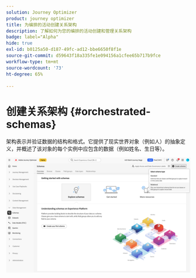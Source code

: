 ```yaml
---
solution: Journey Optimizer
product: journey optimizer
title: 为编排的活动创建关系架构
description: 了解如何为您的编排的活动创建和管理关系架构
badge: label="Alpha"
hide: true
exl-id: b0125a50-d187-49fc-ad12-bbe6650f8f1e
source-git-commit: d59643f18a335fe1e094156a1cfee65b717b9fce
workflow-type: tm+mt
source-wordcount: '73'
ht-degree: 65%

---
```


# 创建关系架构 {#orchestrated-schemas}

架构表示并验证数据的结构和格式。它提供了现实世界对象（例如人）的抽象定义，并概述了该对象的每个实例中应包含的数据（例如姓名、生日等）。

![选择“关系”选项的“创建架构”按钮](assets/create-relational-schema.png)
